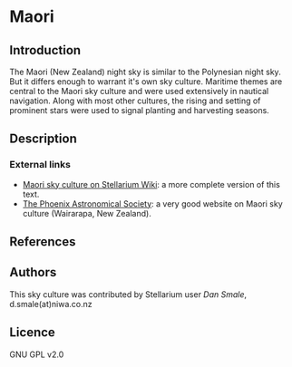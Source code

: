 # Maori

## Introduction

The Maori (New Zealand) night sky is similar to the Polynesian night sky. But it differs enough to warrant it's own sky culture. Maritime themes are central to the Maori sky culture and were used extensively in nautical navigation. Along with most other cultures, the rising and setting of prominent stars were used to signal planting and harvesting seasons.

## Description


### External links

*    [Maori sky culture on Stellarium Wiki](http://www.stellarium.org/wiki/index.php/Sky_cultures#Maori_.28New_Zealand.29): a more complete version of this text.
*    [The Phoenix Astronomical Society](http://www.astronomynz.org/): a very good website on Maori sky culture (Wairarapa, New Zealand).

## References

## Authors

This sky culture was contributed by Stellarium user _Dan Smale_, d.smale(at)niwa.co.nz

## Licence

GNU GPL v2.0
